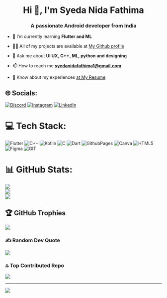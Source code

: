 <h1 align="center">Hi 👋, I'm Syeda Nida Fathima</h1>
<h3 align="center">A passionate Android developer from India</h3>

- 🌱 I’m currently learning **Flutter and ML**
  
- 👨‍💻 All of my projects are available at [My Github profile ](https://github.com/nida242004)

- 💬 Ask me about **UI UX, C++, ML, python and designing**

- 📫 How to reach me **syedanidafathima1@gmail.com**

- 📄 Know about my experiences [at My Resume](https://drive.google.com/file/d/10E4-90VHl3VIavctZwj6hMrLfczPGm1_/view?usp=drivesdk)
 
## 🌐 Socials:
[![Discord](https://img.shields.io/badge/Discord-%237289DA.svg?logo=discord&logoColor=white)](https://discord.gg/Niddzie#3344) [![Instagram](https://img.shields.io/badge/Instagram-%23E4405F.svg?logo=Instagram&logoColor=white)](https://instagram.com/nid.aaa_) [![LinkedIn](https://img.shields.io/badge/LinkedIn-%230077B5.svg?logo=linkedin&logoColor=white)](https://linkedin.com/in/http://www.linkedin.com/in/syedanidafathima) 

# 💻 Tech Stack:
![Flutter](https://img.shields.io/badge/Flutter-%2302569B.svg?style=for-the-badge&logo=Flutter&logoColor=white) ![C++](https://img.shields.io/badge/c++-%2300599C.svg?style=for-the-badge&logo=c%2B%2B&logoColor=white) ![Kotlin](https://img.shields.io/badge/kotlin-%237F52FF.svg?style=for-the-badge&logo=kotlin&logoColor=white) ![C](https://img.shields.io/badge/c-%2300599C.svg?style=for-the-badge&logo=c&logoColor=white) ![Dart](https://img.shields.io/badge/dart-%230175C2.svg?style=for-the-badge&logo=dart&logoColor=white) ![GithubPages](https://img.shields.io/badge/github%20pages-121013?style=for-the-badge&logo=github&logoColor=white) ![Canva](https://img.shields.io/badge/Canva-%2300C4CC.svg?style=for-the-badge&logo=Canva&logoColor=white) ![HTML5](https://img.shields.io/badge/html5-%23E34F26.svg?style=for-the-badge&logo=html5&logoColor=white) ![Figma](https://img.shields.io/badge/figma-%23F24E1E.svg?style=for-the-badge&logo=figma&logoColor=white) ![GIT](https://img.shields.io/badge/Git-fc6d26?style=for-the-badge&logo=git&logoColor=white)
# 📊 GitHub Stats:
![](https://github-readme-stats.vercel.app/api?username=nida242004&theme=slateorange&hide_border=false&include_all_commits=true&count_private=true)<br/>
![](https://github-readme-streak-stats.herokuapp.com/?user=nida242004&theme=slateorange&hide_border=false)<br/>
![](https://github-readme-stats.vercel.app/api/top-langs/?username=nida242004&theme=slateorange&hide_border=false&include_all_commits=true&count_private=true&layout=compact)

## 🏆 GitHub Trophies
![](https://github-profile-trophy.vercel.app/?username=nida242004&theme=buddhism&no-frame=false&no-bg=true&margin-w=4)

### ✍️ Random Dev Quote
![](https://quotes-github-readme.vercel.app/api?type=vetical&theme=merko)

### 🔝 Top Contributed Repo
![](https://github-contributor-stats.vercel.app/api?username=nida242004&limit=5&theme=monokai&combine_all_yearly_contributions=true)

---
[![](https://visitcount.itsvg.in/api?id=nida242004&icon=5&color=0)](https://visitcount.itsvg.in)

<!-- Proudly created with GPRM ( https://gprm.itsvg.in ) -->

